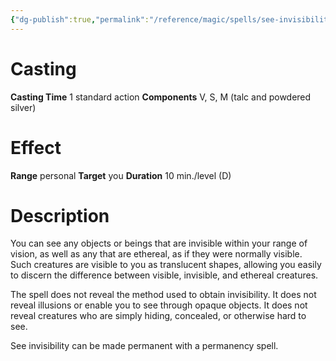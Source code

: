 ```yaml
---
{"dg-publish":true,"permalink":"/reference/magic/spells/see-invisibility/","dgHomeLink":true,"dgPassFrontmatter":false}
---
```



# Casting
**Casting Time** 1 standard action
**Components** V, S, M (talc and powdered silver)

# Effect
**Range** personal
**Target** you
**Duration** 10 min./level (D)

# Description
You can see any objects or beings that are invisible within your range of vision, as well as any that are ethereal, as if they were normally visible. Such creatures are visible to you as translucent shapes, allowing you easily to discern the difference between visible, invisible, and ethereal creatures.

The spell does not reveal the method used to obtain invisibility. It does not reveal illusions or enable you to see through opaque objects. It does not reveal creatures who are simply hiding, concealed, or otherwise hard to see.

See invisibility can be made permanent with a permanency spell.